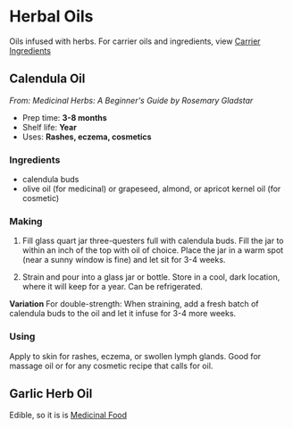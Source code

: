# Herbal Oils
Oils infused with herbs. For carrier oils and ingredients, view [Carrier Ingredients](Oils.md)

## Calendula Oil
_From: Medicinal Herbs: A Beginner's Guide by Rosemary Gladstar_
- Prep time: **3-8 months**
- Shelf life: **Year**
- Uses: **Rashes, eczema, cosmetics**

### Ingredients
- calendula buds
- olive oil (for medicinal) or grapeseed, almond, or apricot kernel oil (for cosmetic)

### Making
1. Fill glass quart jar three-questers full with calendula buds. Fill the jar to within an inch of the top with oil of choice. Place the jar in a warm spot (near a sunny window is fine) and let sit for 3-4 weeks.

2. Strain and pour into a glass jar or bottle. Store in a cool, dark location, where it will keep for a year. Can be refrigerated.

**Variation**
For double-strength: When straining, add a fresh batch of calendula buds to the oil and let it infuse for 3-4  more weeks.

### Using
Apply to skin for rashes, eczema, or swollen lymph glands. Good for massage oil or for any cosmetic recipe that calls for oil.



## Garlic Herb Oil
Edible, so it is is [Medicinal Food](Food.md)

